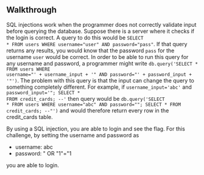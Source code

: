 ## Walkthrough
SQL injections work when the programmer does not correctly validate input before querying the database. Suppose there is a server where it checks if the login is correct. A query to do this would be <code>SELECT \* FROM users WHERE username="user" AND password="pass"</code>. If that query returns any results, you would know that the password <code>pass</code> for the username <code>user</code> would be correct. In order to be able to run this query for any username and password, a programmer might write <code>db.query('SELECT \* FROM users WHERE username="' + username_input + '" AND password="' + password_input + '"')</code>. The problem with this query is that the input can change the query to something completely different. For example, if <code>username_input='abc'</code> and <code>password_input='"; SELECT \* FROM credit_cards; --'</code> then query would be <code>db.query('SELECT \* FROM users WHERE username="abc" AND password=""; SELECT \* FROM credit_cards; --"')</code> and would therefore return every row in the credit_cards table.

By using a SQL injection, you are able to login and see the flag. For this challenge, by setting the username and password as

- username: abc
- password: " OR "1"="1

you are able to login.
